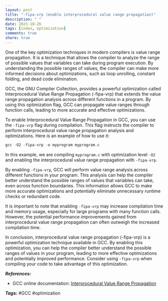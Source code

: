 ```yaml
---
layout: post
title: "-fipa-vrp (enable interprocedural value range propagation)"
description: " "
date: 2023-10-26
tags: [index, optimization]
comments: true
share: true
---
```


One of the key optimization techniques in modern compilers is value range propagation. It is a technique that allows the compiler to analyze the range of possible values that variables can take during program execution. By understanding the possible ranges of values, the compiler can make more informed decisions about optimizations, such as loop unrolling, constant folding, and dead code elimination.

GCC, the GNU Compiler Collection, provides a powerful optimization called Interprocedural Value Range Propagation (-fipa-vrp) that extends the value range propagation analysis across different functions in a program. By using this optimization flag, GCC can propagate value ranges through function calls, leading to more accurate and effective optimizations.

To enable Interprocedural Value Range Propagation in GCC, you can use the `-fipa-vrp` flag during compilation. This flag instructs the compiler to perform interprocedural value range propagation analysis and optimizations. Here is an example of how to use it:

```c
gcc -O2 -fipa-vrp -o myprogram myprogram.c
```

In this example, we are compiling `myprogram.c` with optimization level `-O2` and enabling the interprocedural value range propagation with `-fipa-vrp`.

By enabling `-fipa-vrp`, GCC will perform value range analysis across different functions in your program. This analysis can help the compiler better understand the possible ranges of values that variables can take, even across function boundaries. This information allows GCC to make more accurate optimizations and potentially eliminate unnecessary runtime checks or redundant code.

It is important to note that enabling `-fipa-vrp` may increase compilation time and memory usage, especially for large programs with many function calls. However, the potential performance improvements gained from interprocedural value range propagation can often outweigh the increased compilation time.

In conclusion, interprocedural value range propagation (-fipa-vrp) is a powerful optimization technique available in GCC. By enabling this optimization, you can help the compiler better understand the possible ranges of values in your program, leading to more effective optimizations and potentially improved performance. Consider using `-fipa-vrp` when compiling your code to take advantage of this optimization.

***References:***

- GCC online documentation: [Interprocedural Value Range Propagation](https://gcc.gnu.org/onlinedocs/gcc/Optimize-Options.html#index-fipa-vrp)

***Tags:*** #GCC #optimization